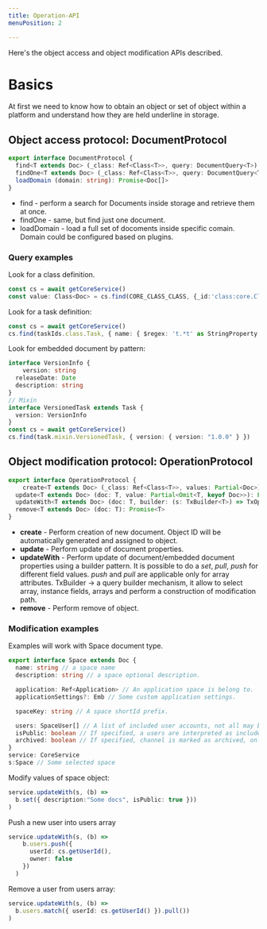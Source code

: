 ```yaml
---
title: Operation-API
menuPosition: 2

---
```


Here's the object access and object modification APIs described.



# Basics

At first we need to know how to obtain an object or set of object within a platform and understand how they are held underline in storage.



## Object access protocol: DocumentProtocol



```typescript
export interface DocumentProtocol {
  find<T extends Doc> (_class: Ref<Class<T>>, query: DocumentQuery<T>): Promise<T[]>
  findOne<T extends Doc> (_class: Ref<Class<T>>, query: DocumentQuery<T>): Promise<T | undefined>
  loadDomain (domain: string): Promise<Doc[]>
}
```

* find - perform a search for Documents inside storage and retrieve them at once.
* findOne - same, but find just one document.
* loadDomain - load a full set of docoments inside specific comain. Domain could be configured based on plugins.

### Query examples

Look for a class definition.

```typescript
const cs = await getCoreService()
const value: Class<Doc> = cs.find(CORE_CLASS_CLASS, {_id:'class:core.Class'}) // -> Will return instance of Class.
```

Look for a task definition:

```typescript
const cs = await getCoreService()
cs.find(taskIds.class.Task, { name: { $regex: 't.*t' as StringProperty } })
```

Look for embedded document by pattern:

```typescript
interface VersionInfo {
	version: string
  releaseDate: Date
  description: string
}
// Mixin 
interface VersionedTask extends Task {
  version: VersionInfo
}
const cs = await getCoreService()
cs.find(task.mixin.VersionedTask, { version: { version: "1.0.0" } })
```





## Object modification protocol: OperationProtocol

```typescript
export interface OperationProtocol {
	create<T extends Doc> (_class: Ref<Class<T>>, values: Partial<Doc>): Promise<T>
  update<T extends Doc> (doc: T, value: Partial<Omit<T, keyof Doc>>): Promise<T>
  updateWith<T extends Doc> (doc: T, builder: (s: TxBuilder<T>) => TxOperation | TxOperation[]): Promise<T>
  remove<T extends Doc> (doc: T): Promise<T>
}
```

* **create** - Perform creation of new document. Object ID will be automatically generated and assigned to object.
* **update** - Perform update of document properties.
* **updateWith** - Perform update of document/embedded document properties using a builder pattern. 
  It is possible to do a *set*, *pull*, *push* for different field values. *push* and *pull* are applicable only for array attributes.
  TxBuilder -> a query builder mechanism, it allow to select array, instance fields, arrays and perform a construction of modification path.
* **remove** - Perform remove of object.

### Modification examples

Examples will work with Space document type.

```typescript
export interface Space extends Doc {
  name: string // a space name
  description: string // a space optional description.

  application: Ref<Application> // An application space is belong to.
  applicationSettings?: Emb // Some custom application settings.

  spaceKey: string // A space shortId prefix.

  users: SpaceUser[] // A list of included user accounts, not all may be active.
  isPublic: boolean // If specified, a users are interpreted as include list.
  archived: boolean // If specified, channel is marked as archived, only owner could archive space
}
service: CoreService
s:Space // Some selected space
```

Modify values of space object:

```typescript
service.updateWith(s, (b) =>
  b.set({ description:"Some docs", isPublic: true }))
)
```



Push a new user into users array

```typescript
service.updateWith(s, (b) =>
    b.users.push({
      userId: cs.getUserId(),
      owner: false
    })
  )
```

Remove a user from users array:

```typescript
service.updateWith(s, (b) =>
  b.users.match({ userId: cs.getUserId() }).pull())
)
```


